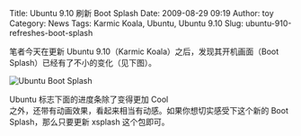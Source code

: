 Title: Ubuntu 9.10 刷新 Boot Splash
Date: 2009-08-29 09:19
Author: toy
Category: News
Tags: Karmic Koala, Ubuntu, Ubuntu 9.10
Slug: ubuntu-910-refreshes-boot-splash

笔者今天在更新 Ubuntu 9.10（Karmic Koala）之后，发现其开机画面（Boot  
Splash）已经有了不小的变化（见下图）。

![Ubuntu Boot
Splash](http://i.linuxtoy.org/images/2009/08/ubuntu-splash.png)

Ubuntu 标志下面的进度条除了变得更加 Cool  
之外，还带有动画效果，看起来相当有动感。如果你想切实感受下这个新的 Boot
Splash，那么只要更新 xsplash 这个包即可。
